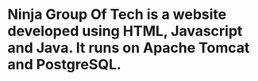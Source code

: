 # Ninja Group Of Tech is a website developed using HTML, Javascript and Java. It runs on Apache Tomcat and PostgreSQL.
